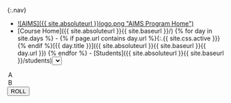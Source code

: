 {:.nav}
 - [![AIMS]({{ site.absoluteurl }}logo.png "AIMS Program Home")](http://www.aims.edu.gh/)
 - [Course Home]({{ site.absoluteurl }}{{ site.baseurl }}/)
{% for day in site.days %} - {% if page.url contains day.url %}{:.{{ site.css.active }}}{% endif %}[{{ day.title }}]({{ site.absoluteurl }}{{ site.baseurl }}{{ day.url }})
{% endfor %} - [Students]({{ site.absoluteurl }}{{ site.baseurl }}/students)<select>
<option>A</option>
<option>B</option>
</select><input type="button" value="ROLL" />
